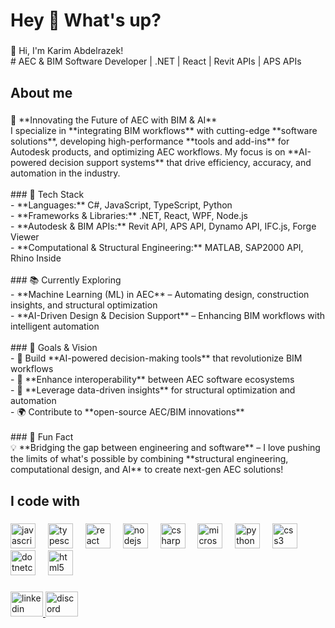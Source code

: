 <h1 align="left">Hey 👋 What's up?</h1>

###

<p align="left">👋 Hi, I'm Karim Abdelrazek!  <br># AEC & BIM Software Developer | .NET | React | Revit APIs |  APS APIs</p>

###

<h2 align="left">About me</h2>

###

<p align="left">🚀 **Innovating the Future of AEC with BIM & AI**  <br>I specialize in **integrating BIM workflows** with cutting-edge **software solutions**, developing high-performance **tools and add-ins** for Autodesk products, and optimizing AEC workflows. My focus is on **AI-powered decision support systems** that drive efficiency, accuracy, and automation in the industry.  <br><br>
### 🔧 Tech Stack  <br>- **Languages:** C#, JavaScript, TypeScript, Python  <br>- **Frameworks & Libraries:** .NET, React, WPF, Node.js  <br>- **Autodesk & BIM APIs:** Revit API, APS API, Dynamo API, IFC.js, Forge Viewer  <br>- **Computational & Structural Engineering:** MATLAB, SAP2000 API, Rhino Inside  <br><br>
### 📚 Currently Exploring  <br>- **Machine Learning (ML) in AEC** – Automating design, construction insights, and structural optimization  <br>- **AI-Driven Design & Decision Support** – Enhancing BIM workflows with intelligent automation  <br><br>
### 🎯 Goals & Vision  <br>- 🚀 Build **AI-powered decision-making tools** that revolutionize BIM workflows  <br>- 🔗 **Enhance interoperability** between AEC software ecosystems  <br>- 📡 **Leverage data-driven insights** for structural optimization and automation  <br>- 🌍 Contribute to **open-source AEC/BIM innovations**  <br><br>
### 🎲 Fun Fact  <br>💡 **Bridging the gap between engineering and software** – I love pushing the limits of what's possible by combining **structural engineering, computational design, and AI** to create next-gen AEC solutions!</p>

###

<h2 align="left">I code with</h2>

###

<div align="left">
  <img src="https://cdn.jsdelivr.net/gh/devicons/devicon/icons/javascript/javascript-original.svg" height="40" alt="javascript logo"  />
  <img width="12" />
  <img src="https://cdn.jsdelivr.net/gh/devicons/devicon/icons/typescript/typescript-original.svg" height="40" alt="typescript logo"  />
  <img width="12" />
  <img src="https://cdn.jsdelivr.net/gh/devicons/devicon/icons/react/react-original.svg" height="40" alt="react logo"  />
  <img width="12" />
  <img src="https://cdn.jsdelivr.net/gh/devicons/devicon/icons/nodejs/nodejs-original.svg" height="40" alt="nodejs logo"  />
  <img width="12" />
  <img src="https://cdn.jsdelivr.net/gh/devicons/devicon/icons/csharp/csharp-original.svg" height="40" alt="csharp logo"  />
  <img width="12" />
  <img src="https://cdn.jsdelivr.net/gh/devicons/devicon/icons/microsoftsqlserver/microsoftsqlserver-plain.svg" height="40" alt="microsoftsqlserver logo"  />
  <img width="12" />
  <img src="https://cdn.jsdelivr.net/gh/devicons/devicon/icons/python/python-original.svg" height="40" alt="python logo"  />
  <img width="12" />
  <img src="https://cdn.jsdelivr.net/gh/devicons/devicon/icons/css3/css3-original.svg" height="40" alt="css3 logo"  />
  <img width="12" />
  <img src="https://cdn.jsdelivr.net/gh/devicons/devicon/icons/dotnetcore/dotnetcore-original.svg" height="40" alt="dotnetcore logo"  />
  <img width="12" />
  <img src="https://cdn.jsdelivr.net/gh/devicons/devicon/icons/html5/html5-original.svg" height="40" alt="html5 logo"  />
</div>

###

<div align="left">
  <a href="www.linkedin.com/in/karim-abdelrazek1" target="_blank">
    <img src="https://raw.githubusercontent.com/maurodesouza/profile-readme-generator/master/src/assets/icons/social/linkedin/default.svg" width="52" height="40" alt="linkedin logo"  />
  </a>
  <a href="https://discordapp.com/users/1282746536974880828" target="_blank">
    <img src="https://raw.githubusercontent.com/maurodesouza/profile-readme-generator/master/src/assets/icons/social/discord/default.svg" width="52" height="40" alt="discord logo"  />
  </a>
</div>

###
